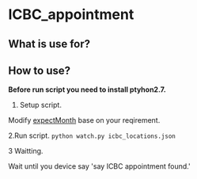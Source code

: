# ICBC_appointment


## What is use for?


## How to use?

**Before run script you need to install ptyhon2.7.** 

1. Setup script.

Modify [expectMonth](https://github.com/xtea/ICBC_appointment/blob/main/watch.py#L14) base on your reqirement.

2.Run script.
`python watch.py icbc_locations.json`

3 Waitting.

Wait until you device say 'say ICBC appointment found.'


